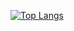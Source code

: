 

[![Top Langs](https://github-readme-stats.vercel.app/api/top-langs/?username=moiahm886)](https://github.com/moiahm886/github-readme-stats)


